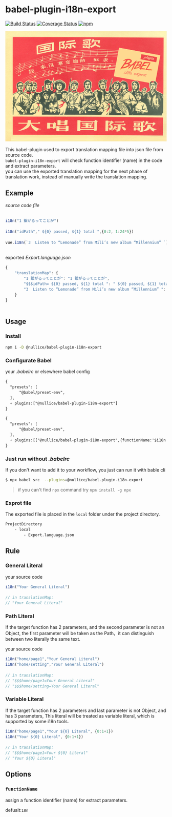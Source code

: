 # babel-plugin-i18n-export
[![Build Status](https://travis-ci.org/nullice/babel-plugin-i18n-export.svg?branch=master)](https://travis-ci.org/nullice/babel-plugin-i18n-export)
[![Coverage Status](https://coveralls.io/repos/github/nullice/babel-plugin-i18n-export/badge.svg?branch=master)](https://coveralls.io/github/nullice/babel-plugin-i18n-export?branch=master)
[![npm](https://img.shields.io/npm/v/npm.svg)](https://www.npmjs.com/package/@nullice/babel-plugin-i18n-export)

<p align="center"> <img src="https://github.com/nullice/babel-plugin-i18n-export/raw/master/logo.png"> </p>

This babel-plugin used to export translation mapping file into json file from source code.  
`babel-plugin-i18n-export` will check  function identifier (name) in the code and extract parameters.  
you can use the exported translation mapping for the next phase of translation work, instead of manually write the translation mapping.


## Example
 

*source code file*
```js 

i18n("1 繋がるってことが")

i18n("idPath"," ${0} passed, ${1} total ",{0:2, 1:24*5})

vue.i18n(`3  Listen to “Lemonade” from Mili’s new album “Millennium” `)
 
```

exported *Export.language.json*

```js 
{
    "translationMap": {
        "1 繋がるってことが": "1 繋がるってことが",
        "$$$idPath= ${0} passed, ${1} total ": " ${0} passed, ${1} total ",
        "3  Listen to “Lemonade” from Mili’s new album “Millennium” ": "3  Listen to “Lemonade” from Mili’s new album “Millennium” ",
    }
}
 
```

## Usage

### Install

```bash
npm i -D @nullice/babel-plugin-i18n-export
```


### Configurate Babel

your *.babelrc* or elsewhere babel config

```diff
{
  "presets": [
      "@babel/preset-env",
  ],
  + plugins:["@nullice/babel-plugin-i18n-export"]
}
```


```diff
{
  "presets": [
      "@babel/preset-env",
  ],
  + plugins:[["@nullice/babel-plugin-i18n-export",{functionName:'$i18n'}]]
}
```

### Just run without *.babelrc*

If you don't want to add it to your workflow, you just can run it with bable cli

```bash
$ npx babel src  --plugins=@nullice/babel-plugin-i18n-export
```

> if you can't find `npx` command try `npm install -g npx`


### Exprot file

The exported file is placed in the `local` folder under the project directory.
``` bash
ProjectDirectory
    - local
        - Export.language.json

```


## Rule

### General Literal

your source code

```js
i18n("Your General Literal")

// in translationMap: 
// "Your General Literal"
```

### Path Literal
If the target function has 2 parameters, and the second parameter is not an Object, the first parameter will be taken as the Path，it can distinguish between two literally the same text.

your source code

```js
i18n("home/page1","Your General Literal")
i18n("home/setting","Your General Literal")

// in translationMap: 
// "$$$home/page1=Your General Literal"
// "$$$home/setting=Your General Literal" 
```

### Variable Literal

If the target function has 2 parameters and last parameter is not Object, and has 3 parameters, This literal will be treated as variable literal, which is supported by some i18n tools.

```js
i18n("home/page1","Your ${0} Literal", {0:1+1})
i18n("Your ${0} Literal", {0:1+1})

// in translationMap: 
// "$$$home/page1=Your ${0} Literal"
// "Your ${0} Literal"
```


## Options

### `functionName`
assign a function identifier (name) for extract parameters.

defualt:`18n`



